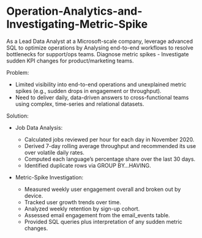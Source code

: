 # Operation-Analytics-and-Investigating-Metric-Spike
As a Lead Data Analyst at a Microsoft-scale company, leverage advanced SQL to optimize operations by Analysing end-to-end workflows to resolve bottlenecks for support/ops teams.  Diagnose metric spikes - Investigate sudden KPI changes  for product/marketing teams.   

Problem:

* Limited visibility into end-to-end operations and unexplained metric spikes (e.g., sudden drops in engagement or throughput).
* Need to deliver daily, data-driven answers to cross-functional teams using complex, time-series and relational datasets.

Solution:

* Job Data Analysis:

  * Calculated jobs reviewed per hour for each day in November 2020.
  * Derived 7-day rolling average throughput and recommended its use over volatile daily rates.
  * Computed each language’s percentage share over the last 30 days.
  * Identified duplicate rows via GROUP BY…HAVING.

* Metric-Spike Investigation:

  * Measured weekly user engagement overall and broken out by device.
  * Tracked user growth trends over time.
  * Analyzed weekly retention by sign-up cohort.
  * Assessed email engagement from the email\_events table.
  * Provided SQL queries plus interpretation of any sudden metric changes.
